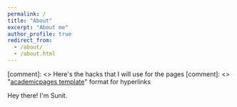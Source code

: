 ```yaml
---
permalink: /
title: "About"
excerpt: "About me"
author_profile: true
redirect_from: 
  - /about/
  - /about.html
---
```


[comment]: <> Here's the hacks that I will use for the pages
[comment]: <> "[academicpages template](https://github.com/academicpages/academicpages.github.io)" format for hyperlinks

Hey there! I'm Sunit.